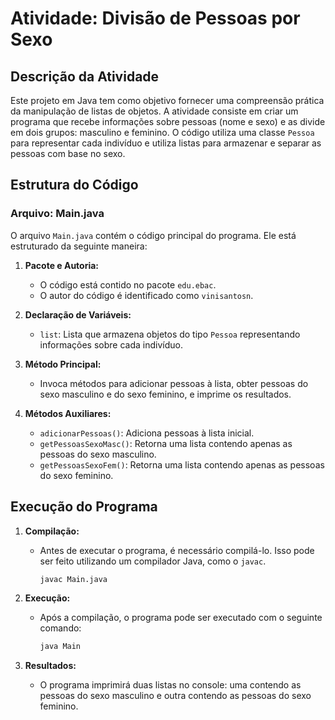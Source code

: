 # Atividade: Divisão de Pessoas por Sexo

## Descrição da Atividade

Este projeto em Java tem como objetivo fornecer uma compreensão prática da manipulação de listas de objetos. A atividade consiste em criar um programa que recebe informações sobre pessoas (nome e sexo) e as divide em dois grupos: masculino e feminino. O código utiliza uma classe `Pessoa` para representar cada indivíduo e utiliza listas para armazenar e separar as pessoas com base no sexo.

## Estrutura do Código

### Arquivo: Main.java

O arquivo `Main.java` contém o código principal do programa. Ele está estruturado da seguinte maneira:

1. **Pacote e Autoria:**
   - O código está contido no pacote `edu.ebac`.
   - O autor do código é identificado como `vinisantosn`.

2. **Declaração de Variáveis:**
   - `list`: Lista que armazena objetos do tipo `Pessoa` representando informações sobre cada indivíduo.

3. **Método Principal:**
   - Invoca métodos para adicionar pessoas à lista, obter pessoas do sexo masculino e do sexo feminino, e imprime os resultados.

4. **Métodos Auxiliares:**
   - `adicionarPessoas()`: Adiciona pessoas à lista inicial.
   - `getPessoasSexoMasc()`: Retorna uma lista contendo apenas as pessoas do sexo masculino.
   - `getPessoasSexoFem()`: Retorna uma lista contendo apenas as pessoas do sexo feminino.

## Execução do Programa

1. **Compilação:**
   - Antes de executar o programa, é necessário compilá-lo. Isso pode ser feito utilizando um compilador Java, como o `javac`.

     ```bash
     javac Main.java
     ```

2. **Execução:**
   - Após a compilação, o programa pode ser executado com o seguinte comando:

     ```bash
     java Main
     ```

3. **Resultados:**
   - O programa imprimirá duas listas no console: uma contendo as pessoas do sexo masculino e outra contendo as pessoas do sexo feminino.

